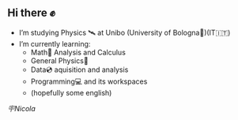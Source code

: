 ## Hi there ✊

- I’m studying Physics 🛰 at Unibo (University of Bologna🏫)(IT🇮🇹)
- I’m currently learning:
    - Math🧮 Analysis and Calculus
    - General Physics🔭
    - Data💿 aquisition and analysis
    - Programming💻 and its workspaces
    - (hopefully some english)
 
_🪧Nicola_ 
